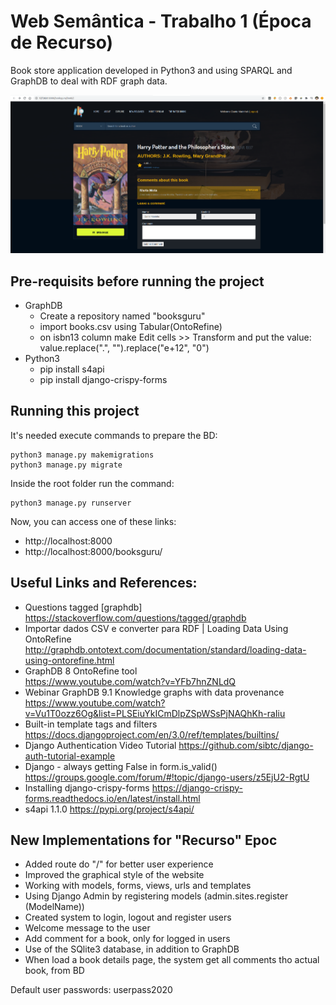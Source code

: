 # Web Semântica - Trabalho 1 (Época de Recurso)

Book store application developed in Python3 and using SPARQL and GraphDB to deal with RDF graph data.

![Book store for Web Samantic Academic Work](screenshot.png)

## Pre-requisits before running the project

- GraphDB
    - Create a repository named "booksguru"
    - import books.csv using Tabular(OntoRefine)
    - on isbn13 column make Edit cells >> Transform and put the value: value.replace(".", "").replace("e+12", "0")
- Python3
    - pip install s4api
    - pip install django-crispy-forms

## Running this project

It's needed execute commands to prepare the BD:

```
python3 manage.py makemigrations
python3 manage.py migrate
```

Inside the root folder run the command:

```
python3 manage.py runserver
```

Now, you can access one of these links:
- http://localhost:8000
- http://localhost:8000/booksguru/

## Useful Links and References:

- Questions tagged [graphdb]  
  https://stackoverflow.com/questions/tagged/graphdb
- Importar dados CSV e converter para RDF | Loading Data Using OntoRefine  
  http://graphdb.ontotext.com/documentation/standard/loading-data-using-ontorefine.html
- GraphDB 8 OntoRefine tool  
  https://www.youtube.com/watch?v=YFb7hnZNLdQ
- Webinar GraphDB 9.1 Knowledge graphs with data provenance  
  https://www.youtube.com/watch?v=Vu1T0ozz6Og&list=PLSEiuYkICmDlpZSpWSsPjNAQhKh-raIiu
- Built-in template tags and filters
  https://docs.djangoproject.com/en/3.0/ref/templates/builtins/
- Django Authentication Video Tutorial
  https://github.com/sibtc/django-auth-tutorial-example
- Django - always getting False in form.is_valid()
  https://groups.google.com/forum/#!topic/django-users/z5EjU2-RgtU
- Installing django-crispy-forms
  https://django-crispy-forms.readthedocs.io/en/latest/install.html
- s4api 1.1.0
  https://pypi.org/project/s4api/

## New Implementations for "Recurso" Epoc

- Added route do "/" for better user experience
- Improved the graphical style of the website
- Working with models, forms, views, urls and templates
- Using Django Admin by registering models (admin.sites.register (ModelName))
- Created system to login, logout and register users
- Welcome message to the user
- Add comment for a book, only for logged in users
- Use of the SQlite3 database, in addition to GraphDB
- When load a book details page, the system get all comments tho actual book, from BD

Default user passwords: userpass2020
